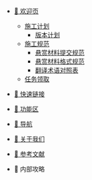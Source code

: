 * [🌆 欢迎页](/README.md)
  * [施工计划](/welcome/dev_plans/README.md)
    * [版本计划](/welcome/dev_plans/version_plans.md)
  * [施工规范](/welcome/dev_rules/README.md)
    * [悬赏材料提交规范](/welcome/dev_rules/commit_rules.md)
    * [悬赏材料格式规范](/welcome/dev_rules/material_rules.md)
    * [翻译术语对照表](/welcome/dev_rules/glossary.md)
  * [任务领取](/welcome/assign.md)

* [🔗 快速链接](/quicklink/1.-xin-shou-ren-wu.md)

* [🚙 功能区](/area/1.-cheng-shi.md)

* [🔎 导航](/navigation/1.-zhu-ye.md)

* [🧑 关于我们](/aboutus/who-are-we.md)
  <!-- * [Who are we](/aboutus/who-are-we.md) -->

* [📖 参考文献](/reference/vscode_install.md)
  <!-- * [VsCode安装、插件安装、Markdown预览](/reference/vscode_install.md)
  * [Markdown基本语法](/reference/markdown_basic.md)
  * [正则表达式语法](/reference/regex_basic.md)
  * [Git及Github基本功能介绍](/reference/git_basic.md)
  * [Docsify基本功能介绍](/reference/docsify_basic.md) -->

* 🧠 内部攻略
  <!-- * [系统工作](/tutorials/xi-tong-gong-zuo.md) -->

